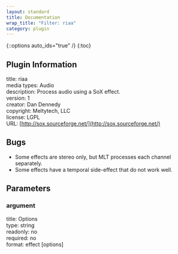 ```yaml
---
layout: standard
title: Documentation
wrap_title: "Filter: riaa"
category: plugin
---
```

{::options auto_ids="true" /}
{:toc}

## Plugin Information

title: riaa  
media types:
Audio  
description: Process audio using a SoX effect.  
version: 1  
creator: Dan Dennedy  
copyright: Meltytech, LLC  
license: LGPL  
URL: [http://sox.sourceforge.net/](http://sox.sourceforge.net/)  

## Bugs

* Some effects are stereo only, but MLT processes each channel separately.
* Some effects have a temporal side-effect that do not work well.

## Parameters

### argument

title: Options    
type: string  
readonly: no  
required: no  
format: effect [options]  

